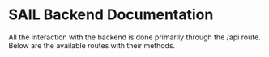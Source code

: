 # SAIL Backend Documentation

All the interaction with the backend is done primarily through the /api route. Below are the available routes with their methods.